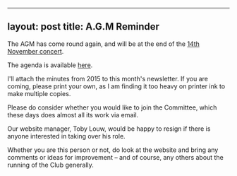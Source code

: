 ---
layout: post
title: A.G.M Reminder
----

The AGM has come round again, and will be at the end of the
 [14th November concert](/2016/10/27/November-2016-Concert.html). 

The agenda is available [here](/assets/a.g.n-agenda-2016.pdf).

I'll attach the minutes from 2015 to this month's newsletter. 
If you are coming, please print your own, as I am finding it too heavy on 
printer ink to make multiple copies. 

Please do consider whether you would like to join the Committee, 
which these days does almost all its work via email. 

Our website manager, Toby Louw, would be happy to resign if there 
is anyone interested in taking over his role. 

Whether you are this person or not, 
do look at the website and bring any comments or ideas for improvement – 
and of course, any others about the running of the Club generally.